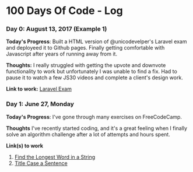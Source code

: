 # 100 Days Of Code - Log

### Day 0: August 13, 2017 (Example 1)

**Today's Progress**: Built a HTML version of @unicodevelper's Laravel exam and deployeed it to Github pages. Finally getting comfortable with Javascript after years of running away from it.

**Thoughts:** I really struggled with getting the upvote and downvote functionality to work but unfortunately I was unable to find a fix. Had to pause it to watch a few JS30 videos and complete a client's design work.

**Link to work:** [Laravel Exam](https://ifeanyidavid.github.io/laravel-exam/)


### Day 1: June 27, Monday

**Today's Progress**: I've gone through many exercises on FreeCodeCamp.

**Thoughts** I've recently started coding, and it's a great feeling when I finally solve an algorithm challenge after a lot of attempts and hours spent.

**Link(s) to work**
1. [Find the Longest Word in a String](https://www.freecodecamp.com/challenges/find-the-longest-word-in-a-string)
2. [Title Case a Sentence](https://www.freecodecamp.com/challenges/title-case-a-sentence)
